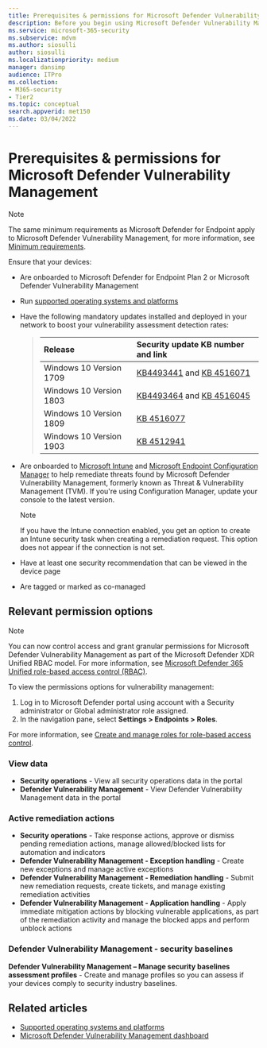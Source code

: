 ```yaml
---
title: Prerequisites & permissions for Microsoft Defender Vulnerability Management
description: Before you begin using Microsoft Defender Vulnerability Management, make sure you have the relevant configurations and permissions.
ms.service: microsoft-365-security
ms.subservice: mdvm
ms.author: siosulli
author: siosulli
ms.localizationpriority: medium
manager: dansimp
audience: ITPro
ms.collection: 
- M365-security
- Tier2
ms.topic: conceptual
search.appverid: met150
ms.date: 03/04/2022
---
```


# Prerequisites & permissions for Microsoft Defender Vulnerability Management

> [!NOTE]
> The same minimum requirements as Microsoft Defender for Endpoint apply to Microsoft Defender Vulnerability Management, for more information, see [Minimum requirements](../defender-endpoint/minimum-requirements.md).

Ensure that your devices:

- Are onboarded to Microsoft Defender for Endpoint Plan 2 or Microsoft Defender Vulnerability Management

- Run [supported operating systems and platforms](tvm-supported-os.md)

- Have the following mandatory updates installed and deployed in your network to boost your vulnerability assessment detection rates:

  > Release | Security update KB number and link
  > :---|:---
  > Windows 10 Version 1709 | [KB4493441](https://support.microsoft.com/help/4493441/windows-10-update-kb4493441) and [KB 4516071](https://support.microsoft.com/help/4516071/windows-10-update-kb4516071)
  > Windows 10 Version 1803 | [KB4493464](https://support.microsoft.com/help/4493464) and [KB 4516045](https://support.microsoft.com/help/4516045/windows-10-update-kb4516045)
  > Windows 10 Version 1809 | [KB 4516077](https://support.microsoft.com/help/4516077/windows-10-update-kb4516077)
  > Windows 10 Version 1903 | [KB 4512941](https://support.microsoft.com/help/4512941/windows-10-update-kb4512941)

- Are onboarded to [Microsoft Intune](/mem/intune/fundamentals/what-is-intune) and  [Microsoft Endpoint Configuration Manager](/mem/configmgr/protect/deploy-use/endpoint-protection-configure) to help remediate threats found by Microsoft Defender Vulnerability Management, formerly known as Threat & Vulnerability Management (TVM). If you're using Configuration Manager, update your console to the latest version.

  > [!NOTE]
  > If you have the Intune connection enabled, you get an option to create an Intune security task when creating a remediation request. This option does not appear if the connection is not set.

- Have at least one security recommendation that can be viewed in the device page

- Are tagged or marked as co-managed

## Relevant permission options

> [!NOTE]
> You can now control access and grant granular permissions for Microsoft Defender Vulnerability Management as part of the Microsoft Defender XDR Unified RBAC model. For more information, see [Microsoft Defender 365 Unified role-based access control (RBAC)](../defender/manage-rbac.md).

To view the permissions options for vulnerability management:

1. Log in to Microsoft Defender portal using account with a Security administrator or Global administrator role assigned.
2. In the navigation pane, select **Settings > Endpoints > Roles**.

For more information, see [Create and manage roles for role-based access control](../defender-endpoint/user-roles.md).

### View data

- **Security operations** - View all security operations data in the portal
- **Defender Vulnerability Management** - View Defender Vulnerability Management data in the portal

### Active remediation actions

- **Security operations** - Take response actions, approve or dismiss pending remediation actions, manage allowed/blocked lists for automation and indicators
- **Defender Vulnerability Management - Exception handling** - Create new exceptions and manage active exceptions
- **Defender Vulnerability Management - Remediation handling** - Submit new remediation requests, create tickets, and manage existing remediation activities
- **Defender Vulnerability Management - Application handling** - Apply immediate mitigation actions by blocking vulnerable applications, as part of the remediation activity and manage the blocked apps and perform unblock actions

### Defender Vulnerability Management - security baselines

**Defender Vulnerability Management – Manage security baselines assessment profiles** - Create and manage profiles so you can assess if your devices comply to security industry baselines.

## Related articles

- [Supported operating systems and platforms](tvm-supported-os.md)
- [Microsoft Defender Vulnerability Management dashboard](tvm-dashboard-insights.md)
